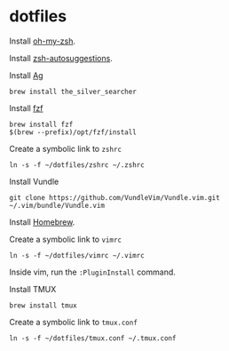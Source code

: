 # dotfiles

Install [oh-my-zsh](https://ohmyz.sh).

Install [zsh-autosuggestions](https://github.com/zsh-users/zsh-autosuggestions/blob/master/INSTALL.md#oh-my-zsh).

Install [Ag](https://github.com/ggreer/the_silver_searcher)

```
brew install the_silver_searcher
```

Install [fzf](https://github.com/junegunn/fzf)

```
brew install fzf
$(brew --prefix)/opt/fzf/install
```

Create a symbolic link to `zshrc`

```
ln -s -f ~/dotfiles/zshrc ~/.zshrc
```

Install Vundle

```
git clone https://github.com/VundleVim/Vundle.vim.git ~/.vim/bundle/Vundle.vim
```

Install [Homebrew](https://brew.sh/index_pt-br).

Create a symbolic link to `vimrc`

```
ln -s -f ~/dotfiles/vimrc ~/.vimrc
```

Inside vim, run the `:PluginInstall` command.

Install TMUX

```
brew install tmux
```

Create a symbolic link to `tmux.conf`

```
ln -s -f ~/dotfiles/tmux.conf ~/.tmux.conf
```
